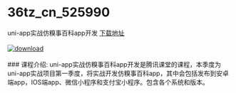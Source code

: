 # 36tz_cn_525990
uni-app实战仿糗事百科app开发
[下载地址](http://www.36tz.cn/article/525990 "下载地址")
<br/></br>[![download](http://36tz.cn/muke_img/2019_07_1-105-300x184.png "下载地址")](http://www.36tz.cn/article/525990 "下载地址")
<br/></br>### 课程介绍:
uni-app实战仿糗事百科app开发是腾讯课堂的课程，本季度为uni-app实战项目第一季度，将实战开发仿糗事百科app，其中会包括发布到安卓端app，IOS端app、微信小程序和支付宝小程序。包含各个系统和版本。


